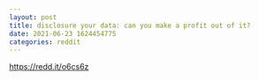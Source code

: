 ```yaml
--- 
layout: post 
title: disclosure your data: can you make a profit out of it? 
date: 2021-06-23 1624454775 
categories: reddit 
--- 
```

https://redd.it/o6cs6z